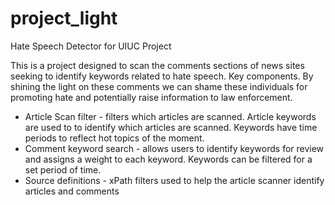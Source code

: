 # project_light
Hate Speech Detector for UIUC Project

This is a project designed to scan the comments sections of news sites seeking to identify keywords related to hate speech.  Key components. By shining the light on these comments we can shame these individuals for promoting hate and potentially raise information to law enforcement.


- Article Scan filter - filters which articles are scanned.  Article keywords are used to to identify which articles are scanned.  Keywords have time periods to reflect hot topics of the moment.
- Comment keyword search - allows users to identify keywords for review and assigns a weight to each keyword.  Keywords can be filtered for a set period of time.
- Source definitions - xPath filters used to help the article scanner identify articles and comments
